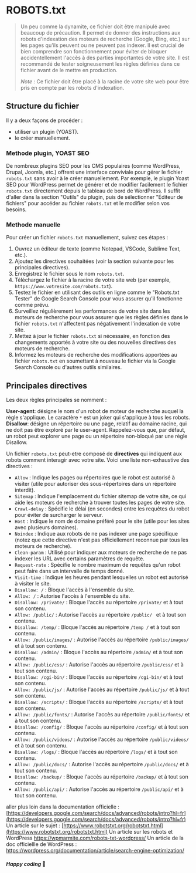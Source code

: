 # ROBOTS.txt

> Un peu comme la dynamite, ce fichier doit être manipulé avec beaucoup de précaution.
> Il permet de donner des instructions aux robots d'indexation des moteurs de recherche (Google, Bing, etc.) sur les pages qu'ils peuvent ou ne peuvent pas indexer.
> Il est crucial de bien comprendre son fonctionnement pour éviter de bloquer accidentellement l'accès à des parties importantes de votre site.
> Il est recommandé de tester soigneusement les règles définies dans ce fichier avant de le mettre en production.
>
> *Note :* Ce fichier doit être placé à la racine de votre site web pour être pris en compte par les robots d'indexation.

## Structure du fichier

Il y a deux façons de procéder :

- utiliser un plugin (YOAST).
- le créer manuellement.

### Methode plugin, YOAST SEO

De nombreux plugins SEO pour les CMS populaires (comme WordPress, Drupal, Joomla, etc.) offrent une interface conviviale pour gérer le fichier `robots.txt` sans avoir à le créer manuellement.
Par exemple, le plugin Yoast SEO pour WordPress permet de générer et de modifier facilement le fichier `robots.txt` directement depuis le tableau de bord de WordPress. Il suffit d'aller dans la section "Outils" du plugin, puis de sélectionner "Éditeur de fichiers" pour accéder au fichier `robots.txt` et le modifier selon vos besoins.

### Methode manuelle

Pour créer un fichier `robots.txt` manuellement, suivez ces étapes :

1. Ouvrez un éditeur de texte (comme Notepad, VSCode, Sublime Text, etc.).
2. Ajoutez les directives souhaitées (voir la section suivante pour les principales directives).
3. Enregistrez le fichier sous le nom `robots.txt`.
4. Téléchargez le fichier à la racine de votre site web (par exemple, `https://www.votresite.com/robots.txt`).
5. Testez le fichier en utilisant des outils en ligne comme le "Robots.txt Tester" de Google Search Console pour vous assurer qu'il fonctionne comme prévu.
6. Surveillez régulièrement les performances de votre site dans les moteurs de recherche pour vous assurer que les règles définies dans le fichier `robots.txt` n'affectent pas négativement l'indexation de votre site.
7. Mettez à jour le fichier `robots.txt` si nécessaire, en fonction des changements apportés à votre site ou des nouvelles directives des moteurs de recherche.
8. Informez les moteurs de recherche des modifications apportées au fichier `robots.txt` en soumettant à nouveau le fichier via la Google Search Console ou d'autres outils similaires.

## Principales directives

Les deux règles principales se nomment :

**User-agent**: désigne le nom d'un robot de moteur de recherche auquel la règle s'applique. Le caractère `*` est un joker qui s'applique à tous les robots.
**Disallow**: désigne un répertoire ou une page, relatif au domaine racine, qui ne doit pas être exploré par le user-agent. Rappelez-vous que, par défaut, un robot peut explorer une page ou un répertoire non-bloqué par une règle Disallow.

Un fichier `robots.txt` peut-etre composé de **directives** qui indiquent aux robots comment interagir avec votre site.
Voici une liste non-exhaustive des  directives :

- `Allow` : Indique les pages ou répertoires que le robot est autorisé à visiter (utile pour autoriser des sous-répertoires dans un répertoire interdit).
- `Sitemap` : Indique l'emplacement du fichier sitemap de votre site, ce qui aide les moteurs de recherche à trouver toutes les pages de votre site.
- `Crawl-delay` : Spécifie le délai (en secondes) entre les requêtes du robot pour éviter de surcharger le serveur.
- `Host` : Indique le nom de domaine préféré pour le site (utile pour les sites avec plusieurs domaines).
- `Noindex` : Indique aux robots de ne pas indexer une page spécifique (notez que cette directive n'est pas officiellement reconnue par tous les moteurs de recherche).
- `Clean-param` : Utilisé pour indiquer aux moteurs de recherche de ne pas indexer les URL avec certains paramètres de requête.
- `Request-rate` : Spécifie le nombre maximum de requêtes qu'un robot peut faire dans un intervalle de temps donné.
- `Visit-time` : Indique les heures pendant lesquelles un robot est autorisé à visiter le site.
- `Disallow: /` : Bloque l'accès à l'ensemble du site.
- `Allow: /` : Autorise l'accès à l'ensemble du site.
- `Disallow: /private/` : Bloque l'accès au répertoire `/private/` et à tout son contenu.
- `Allow: /public/` : Autorise l'accès au répertoire `/public/ ` et à tout son contenu.
- `Disallow: /temp/` : Bloque l'accès au répertoire `/temp /` et à tout son contenu.
- `Allow: /public/images/` : Autorise l'accès au répertoire `/public/images/` et à tout son contenu.
- `Disallow: /admin/` : Bloque l'accès au répertoire `/admin/` et à tout son contenu.
- `Allow: /public/css/` : Autorise l'accès au répertoire `/public/css/` et à tout son contenu.
- `Disallow: /cgi-bin/` : Bloque l'accès au répertoire `/cgi-bin/` et à tout son contenu.
- `Allow: /public/js/` : Autorise l'accès au répertoire `/public/js/` et à tout son contenu.
- `Disallow: /scripts/` : Bloque l'accès au répertoire `/scripts/` et à tout son contenu.
- `Allow: /public/fonts/` : Autorise l'accès au répertoire `/public/fonts/` et à tout son contenu.
- `Disallow: /config/` : Bloque l'accès au répertoire `/config/` et à tout son contenu.
- `Allow: /public/videos/` : Autorise l'accès au répertoire `/public/videos/` et à tout son contenu.
- `Disallow: /logs/` : Bloque l'accès au répertoire `/logs/` et à tout son contenu.
- `Allow: /public/docs/` : Autorise l'accès au répertoire `/public/docs/` et à tout son contenu.
- `Disallow: /backup/` : Bloque l'accès au répertoire `/backup/` et à tout son contenu.
- `Allow: /public/api/` : Autorise l'accès au répertoire `/public/api/` et à tout son contenu.

aller plus loin dans la documentation officielle : [https://developers.google.com/search/docs/advanced/robots/intro?hl=fr](https://developers.google.com/search/docs/advanced/robots/intro?hl=fr)
Un article sur le sujet : [https://www.robotstxt.org/robotstxt.html](https://www.robotstxt.org/robotstxt.html)
Un article sur les robots et WordPress https://wpmarmite.com/robots-txt-wordpress/
Un article de la doc officiellle de WordPress : https://wordpress.org/documentation/article/search-engine-optimization/


#### *Happy coding* 🤖
